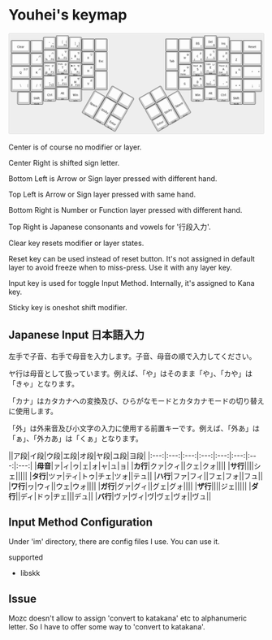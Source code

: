 # Youhei's keymap
![layout](keyboard-layout.png)

Center is of course no modifier or layer.

Center Right is shifted sign letter.

Bottom Left is Arrow or Sign layer pressed with different hand.

Top Left is Arrow or Sign layer pressed with same hand.

Bottom Right is Number or Function layer pressed with different hand.

Top Right is Japanese consonants and vowels for '行段入力'.


Clear key resets modifier or layer states.

Reset key can be used instead of reset button. It's not assigned in default layer to avoid freeze when to miss-press. Use it with any layer key.

Input key is used for toggle Input Method. Internally, it's assigned to Kana key.

Sticky key is oneshot shift modifier.

## Japanese Input 日本語入力
左手で子音、右手で母音を入力します。子音、母音の順で入力してください。

ヤ行は母音として扱っています。例えば、「や」はそのまま「や」、「カや」は「きゃ」となります。

「カナ」はカタカナへの変換及び、ひらがなモードとカタカナモードの切り替えに使用します。

「外」は外来音及び小文字の入力に使用する前置キーです。例えば、「外あ」は「ぁ」、「外カあ」は「くぁ」となります。

||ア段|イ段|ウ段|エ段|オ段|ヤ段|ユ段|ヨ段|
|:---:|:---:|:---:|:---:|:---:|:---:|:---:|:---:|
|**母音**|ァ|ィ|ゥ|ェ|ォ|ャ|ュ|ョ|
|**カ行**|クァ|クィ||クェ|クォ||||
|**サ行**||||シェ|||||
|**タ行**|ツァ|ティ|トゥ|チェ|ツォ||テュ||
|**ハ行**|ファ|フィ||フェ|フォ||フュ||
|**ワ行**|ヮ|ウィ||ウェ|ウォ||||
|**ガ行**|グァ|グィ||グェ|グォ||||
|**ザ行**||||ジェ|||||
|**ダ行**||ディ|ドゥ|ヂェ|||デュ||
|**バ行**|ヴァ|ヴィ|ヴ|ヴェ|ヴォ||ヴュ||

## Input Method Configuration
Under 'im' directory, there are config files I use. You can use it.

supported
- libskk

## Issue
Mozc doesn't allow to assign 'convert to katakana' etc to alphanumeric letter. So I have to offer some way to 'convert to katakana'.

